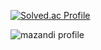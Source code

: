 [![Solved.ac Profile](http://mazassumnida.wtf/api/generate_badge?boj=yhk834)](https://solved.ac/yhk834)

![mazandi profile](http://mazandi.herokuapp.com/api?handle=yhk834&theme=dark)
<!--
**FB08/FB08** is a ✨ _special_ ✨ repository because its `README.md` (this file) appears on your GitHub profile.

Here are some ideas to get you started:

- 🔭 I’m currently working on ...
- 🌱 I’m currently learning ...
- 👯 I’m looking to collaborate on ...
- 🤔 I’m looking for help with ...
- 💬 Ask me about ...
- 📫 How to reach me: ...
- 😄 Pronouns: ...
- ⚡ Fun fact: ...
-->
